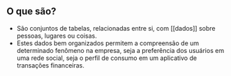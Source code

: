 ## O que são?

- São conjuntos de tabelas, relacionadas entre si, com [[dados]] sobre pessoas, lugares ou coisas.
- Estes dados bem organizados permitem a compreensão de um determinado fenômeno na empresa, seja a preferência dos usuários em uma rede social, seja o perfil de consumo em um aplicativo de transações financeiras. 